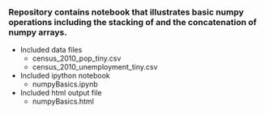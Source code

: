 ### Repository contains notebook that illustrates basic numpy operations including the stacking of and the concatenation of numpy arrays. 

* Included data files 
  - census_2010_pop_tiny.csv 
  - census_2010_unemployment_tiny.csv 
* Included ipython notebook 
  - numpyBasics.ipynb 
* Included html output file 
  - numpyBasics.html 
